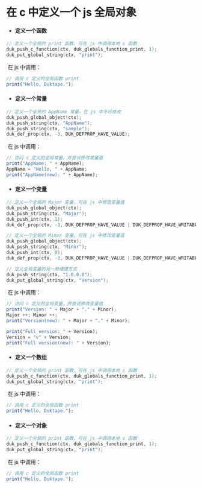 # 在 c 中定义一个 js 全局对象

- #### 定义一个函数

```c
// 定义一个全局的 print 函数，可在 js 中调用本地 c 函数
duk_push_c_function(ctx, duk_globals_function_print, 1);
duk_put_global_string(ctx, "print");
```
​	在 js 中调用：
```javascript
// 调用 c 定义的全局函数 print
print("Hello, Duktape.");
```

- #### 定义一个常量

```c
// 定义一个全局的 AppName 常量，在 js 中不可修改
duk_push_global_object(ctx);
duk_push_string(ctx, "AppName");
duk_push_string(ctx, "sample");
duk_def_prop(ctx, -3, DUK_DEFPROP_HAVE_VALUE);
```
​	在 js 中调用：
```javascript
// 访问 c 定义的全局常量，并尝试修改常量值
print("AppName: " + AppName);
AppName = "Hello, " + AppName;
print("AppName(new): " + AppName);
```

- #### 定义一个变量
```c
// 定义一个全局的 Major 变量，可在 js 中修改变量值
duk_push_global_object(ctx);
duk_push_string(ctx, "Major");
duk_push_int(ctx, 1);
duk_def_prop(ctx, -3, DUK_DEFPROP_HAVE_VALUE | DUK_DEFPROP_HAVE_WRITABLE | DUK_DEFPROP_WRITABLE);

// 定义一个全局的 Minor 变量，可在 js 中修改变量值
duk_push_global_object(ctx);
duk_push_string(ctx, "Minor");
duk_push_int(ctx, 0);
duk_def_prop(ctx, -3, DUK_DEFPROP_HAVE_VALUE | DUK_DEFPROP_HAVE_WRITABLE | DUK_DEFPROP_WRITABLE);

// 定义全局变量的另一种便捷方式
duk_push_string(ctx, "1.0.0.0");
duk_put_global_string(ctx, "Version");
```
​	在 js 中调用：
```javascript
// 访问 c 定义的全局变量，并尝试修改变量值
print("Version: " + Major + "." + Minor);
Major ++; Minor ++;
print("Version(new): " + Major + "." + Minor);

print("Full version: " + Version);
Version = "v" + Version;
print("Full version(new): " + Version);
```

- #### 定义一个数组
```c
// 定义一个全局的 print 函数，可在 js 中调用本地 c 函数
duk_push_c_function(ctx, duk_globals_function_print, 1);
duk_put_global_string(ctx, "print");
```
​	在 js 中调用：
```javascript
// 调用 c 定义的全局函数 print
print("Hello, Duktape.");
```

- #### 定义一个对象
```c
// 定义一个全局的 print 函数，可在 js 中调用本地 c 函数
duk_push_c_function(ctx, duk_globals_function_print, 1);
duk_put_global_string(ctx, "print");
```
​	在 js 中调用：
```javascript
// 调用 c 定义的全局函数 print
print("Hello, Duktape.");
```

  
